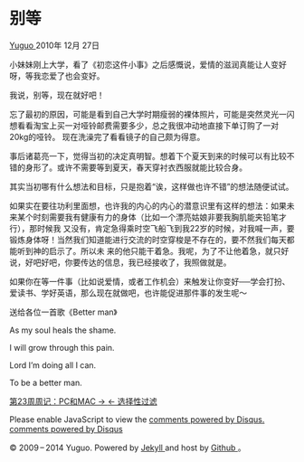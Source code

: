 #  别等

[ Yuguo ](http://yuguo.us) 2010年 12月 27日

小妹妹刚上大学，看了《初恋这件小事》之后感慨说，爱情的滋润真能让人变好呀，等我恋爱了也会变好。

我说，别等，现在就好吧！

忘了最初的原因，可能是看到自己大学时期瘦弱的裸体照片，可能是突然灵光一闪想看看淘宝上买一对哑铃邮费需要多少，总之我很冲动地直接下单订购了一对20kg的哑铃。
现在洗澡完了看看镜子的自己颇为得意。

事后诸葛亮一下，觉得当初的决定真明智。想着下个夏天到来的时候可以有比较不错的身形了。或许不需要等到夏天，春天穿衬衣西服就能比较合身。

其实当初哪有什么想法和目标，只是抱着“诶，这样做也许不错”的想法随便试试。

如果实在要往功利里面想，也许我的内心的内心的潜意识里有这样的想法：如果未来某个时刻需要我有健康有力的身体（比如一个漂亮姑娘非要我胸肌能夹铅笔才行），那时候我
又没有，肯定急得乘时空飞船飞到我22岁的时候，对我喊一声，要锻炼身体呀！当然我们知道能进行交流的时空穿梭是不存在的，要不然我们每天都能听到神的启示了。所以未
来的他只能干着急。我呢，为了不让他着急，就只好说，好吧好吧，你要传达的信息，我已经接收了，我照做就是。

如果你在等一件事（比如说爱情，或者工作机会）来触发让你变好──学会打扮、爱读书、学好英语，那么现在就做吧，也许能促进那件事的发生呢～

送给各位一首歌《Better man》

As my soul heals the shame.

I will grow through this pain.

Lord I’m doing all I can.

To be a better man.  </embed>

[ 第23周周记：PC和MAC → ](/weblog/week-23/) [ ← 选择性过滤 ](/weblog/selectivity-filter/)

Please enable JavaScript to view the [ comments powered by Disqus.
](http://disqus.com/?ref_noscript) [ comments powered by  Disqus
](http://disqus.com)

© 2009 – 2014 Yuguo. Powered by [ Jekyll ](https://github.com/mojombo/jekyll)
and host by [ Github ](https://github.com/yuguo) 。

